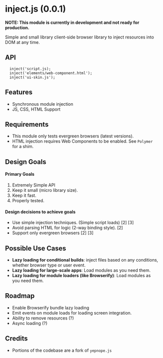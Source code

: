 inject.js (0.0.1)
=========

**NOTE: This module is currently in development and not ready for production.**

Simple and small library client-side browser library to inject resources into DOM at any time. 

## API
```
  inject('script.js);
  inject('elements/web-component.html');
  inject('ui-skin.js');
```
## Features
* Synchronous module injection
* JS, CSS, HTML Support

## Requirements

* This module only tests evergreen browsers (latest versions).
* HTML injection requires Web Components to be enabled. See `Polymer` for a shim.

## Design Goals

#### Primary Goals
1. Extremely Simple API 
2. Keep it small (micro library size).
3. Keep it fast.
4. Properly tested.

#### Design decisions to achieve goals
* Use simple injection techniques. (Simple script loads) [2] [3]
* Avoid parsing HTML for logic (2-way binding style). [2]
* Support only evergreen browsers [2] [3]

## Possible Use Cases

* **Lazy loading for conditional builds**: inject files based on any conditions, whether browser type or user event.
* **Lazy loading for large-scale apps**: Load modules as you need them.
* **Lazy loading for module loaders (like Browserify)**: Load modules as you need them.

## Roadmap

* Enable Browserify bundle lazy loading
* Emit events on module loads for loading screen integration.
* Ability to remove resources (?)
* Async loading (?)

## Credits
* Portions of the codebase are a fork of `yepnope.js`

